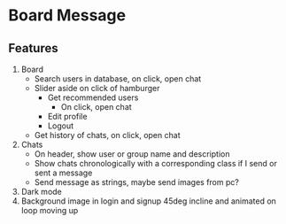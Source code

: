 # Board Message

## Features

1. Board
    - Search users in database, on click, open chat
    - Slider aside on click of hamburger
        - Get recommended users
            - On click, open chat
        - Edit profile
        - Logout
    - Get history of chats, on click, open chat
2. Chats
    - On header, show user or group name and description
    - Show chats chronologically with a corresponding class if I send or sent a message
    - Send message as strings, maybe send images from pc?
3. Dark mode
4. Background image in login and signup 45deg incline and animated on loop moving up
